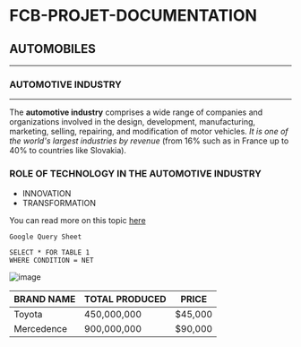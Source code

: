 # FCB-PROJET-DOCUMENTATION
## AUTOMOBILES
---
### AUTOMOTIVE INDUSTRY
---
The **automotive industry** comprises a wide range of companies and organizations involved in the design, development, manufacturing, marketing, selling, repairing, and modification of motor vehicles. _It is one of the world's largest industries by revenue_ (from 16% such as in France up to 40% to countries like Slovakia).

### ROLE OF TECHNOLOGY IN THE AUTOMOTIVE INDUSTRY
- INNOVATION
- TRANSFORMATION
  
You can read more on this topic [here](https://en.wikipedia.org/wiki/Automotive_industry)


```
Google Query Sheet

SELECT * FOR TABLE 1
WHERE CONDITION = NET

```

![image](https://github.com/Abigail-Akinsulore/FCB-PROJET-DOCUMENTATION/assets/171024227/b792a788-120e-49e9-ae7c-66bf88dc5d57)


|BRAND NAME| TOTAL PRODUCED| PRICE|
|----------| --------------|------|
|Toyota   | 450,000,000   | $45,000|
|Mercedence | 900,000,000  | $90,000|
